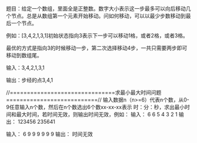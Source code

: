 题目：给定一个数组，里面全是正整数。数字大小表示这一步最多可以向后移动几个节点。总是从数组第一个元素开始移动。问如何移动，可以以最少步数移动到最后一个节点。

例如：[3,4,2,1,3,1]初始状态指向3表示下一步可以移动1格，或者2格，或者3格。

最优的方式是指向3的时候移动一步，第二次选择移动4步，一共只需要两步即可移动到数组尾。


输入：3,4,2,1,3,1

输出：步经的点3,4,1


//===============================求最小最大时间问题===========================//
输入数据n（n>=6）代表n个数，从0-9任意输入n个数，然后在n个数选出6个数xx-xx-xx表示 时：分：秒，求出最小时间和最大时间，若时间无效，则输出时间无效，例如：
输入：
6
6 5 4 3 2 1
输出：
123456 235641

输入：
6
9 9 9 9 9 9
输出：
时间无效
